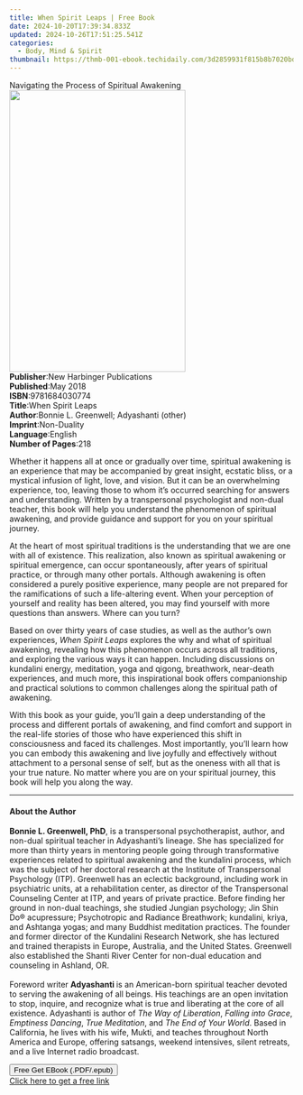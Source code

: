 ```yaml
---
title: When Spirit Leaps | Free Book
date: 2024-10-20T17:39:34.833Z
updated: 2024-10-26T17:51:25.541Z
categories:
  - Body, Mind & Spirit
thumbnail: https://thmb-001-ebook.techidaily.com/3d2859931f815b8b7020bdf7a2273bfbd6efe5ea68366b5adfb70101f010a290.jpg
---
```

<main id="book-container">
  <div class="flex flex-col">
    <div class="book-brief flex-1 py-6 px-4 sm:p-6 md:py-10 md:px-8">
      <!-- brief-->
      <div class="book-brief-main">
        Navigating the Process of Spiritual Awakening
      </div>
    </div>
    <div
      class="book-meta-info flex-1 grid gap-4 col-start-1 col-end-3 row-start-1 sm:mb-6 sm:grid-cols-4 lg:gap-6 lg:col-start-2 lg:row-end-6 lg:row-span-6 lg:mb-0"
    >
      <div
        class="book-meta-info-left place-content-center mt-4 p-4 text-sm leading-6 col-start-2 col-span-2 dark:text-slate-400"
      >
        <img
          class="w-full h-500 object-cover rounded-lg sm:h-255 sm:col-span-2 lg:col-span-full"
          src="https://img-001-ebook.techidaily.com/8f701caf73c97e1a4840dba8bbbf2970233dbf85eb6e3cf34355bcbd2f7b3237.jpg"
          alt=""
          width="312"
          height="500"
        />
      </div>
      <div
        class="book-meta-info-right mt-2 col-start-1 row-start-2 col-span-3 self-center"
      >
        <!-- meta data  -->
        <div class="flex flex-col px-4 md:px-8">
          <div class="flex-1">
            <strong>Publisher</strong>:<span class="px-2"
              >New Harbinger Publications</span
            >
          </div>
          <div class="flex-1">
            <strong>Published</strong>:<span class="px-2">May 2018</span>
          </div>
          <div class="flex-1">
            <strong>ISBN</strong>:<span class="px-2">9781684030774</span>
          </div>
          <div class="flex-1">
            <strong>Title</strong>:<span class="px-2">When Spirit Leaps</span>
          </div>
          <div class="flex-1">
            <strong>Author</strong>:<span class="px-2"
              >Bonnie L. Greenwell; Adyashanti (other)</span
            >
          </div>
          <div class="flex-1">
            <strong>Imprint</strong>:<span class="px-2">Non-Duality</span>
          </div>
          <div class="flex-1">
            <strong>Language</strong>:<span class="px-2">English</span>
          </div>
          <div class="flex-1">
            <strong>Number of Pages</strong>:<span class="px-2">218</span>
          </div>
        </div>
      </div>
    </div>
    <div class="book-description flex-1 py-6 px-4 sm:p-6 md:py-10 md:px-8">
      <div class="book-description-main">
        <div accordion-content="" id="description">
          <p>
            Whether it happens all at once or gradually over time, spiritual
            awakening is an experience that may be accompanied by great insight,
            ecstatic bliss, or a mystical infusion of light, love, and vision.
            But it can be an overwhelming experience, too, leaving those to whom
            it’s occurred searching for answers and understanding. Written by a
            transpersonal psychologist and non-dual teacher, this book will help
            you understand the phenomenon of spiritual awakening, and provide
            guidance and support for you on your spiritual journey.
          </p>
          <p>
            At the heart of most spiritual traditions is the understanding that
            we are one with all of existence. This realization, also known as
            spiritual awakening or spiritual emergence, can occur spontaneously,
            after years of spiritual practice, or through many other portals.
            Although awakening is often considered a purely positive experience,
            many people are not prepared for the ramifications of such a
            life-altering event. When your perception of yourself and reality
            has been altered, you may find yourself with more questions than
            answers. Where can you turn?
          </p>
          <p>
            Based on over thirty years of case studies, as well as the author’s
            own experiences, <i>When Spirit Leaps </i>explores the why and what
            of spiritual awakening, revealing how this phenomenon occurs across
            all traditions, and exploring the various ways it can happen.
            Including discussions on kundalini energy, meditation, yoga and
            qigong, breathwork, near-death experiences, and much more, this
            inspirational book offers companionship and practical solutions to
            common challenges along the spiritual path of awakening.
          </p>
          <p>
            With this book as your guide, you’ll gain a deep understanding of
            the process and different portals of awakening, and find comfort and
            support in the real-life stories of those who have experienced this
            shift in consciousness and faced its challenges. Most importantly,
            you’ll learn how you can embody this awakening and live joyfully and
            effectively without attachment to a personal sense of self, but as
            the oneness with all that is your true nature. No matter where you
            are on your spiritual journey, this book will help you along the
            way.
          </p>
        </div>
        <div class="accordion-fader"></div>
      </div>
    </div>
    <div class="book-excerpts flex-1 py-6 px-4 sm:p-6 md:py-10 md:px-8">
      <!-- excerpts-->
      <div class="book-excerpts-main">
        <hr />
        <h4 class="placeholder placeholder-heading">
          <span>About the Author</span>
        </h4>
        <p></p>
        <p>
          <b>Bonnie L. Greenwell, PhD</b>, is a transpersonal psychotherapist,
          author, and non-dual spiritual teacher in Adyashanti’s lineage. She
          has specialized for more than thirty years in mentoring people going
          through transformative experiences related to spiritual awakening and
          the kundalini process, which was the subject of her doctoral research
          at the Institute of Transpersonal Psychology (ITP). Greenwell has an
          eclectic background, including work in psychiatric units, at a
          rehabilitation center, as director of the Transpersonal Counseling
          Center at ITP, and years of private practice. Before finding her
          ground in non-dual teachings, she studied Jungian psychology; Jin Shin
          Do® acupressure; Psychotropic and Radiance Breathwork; kundalini,
          kriya, and Ashtanga yogas; and many Buddhist meditation practices. The
          founder and former director of the Kundalini Research Network, she has
          lectured and trained therapists in Europe, Australia, and the United
          States. Greenwell also established the Shanti River Center for
          non-dual education and counseling in Ashland, OR.<br /><br />
          Foreword writer <b>Adyashanti </b>is an American-born spiritual
          teacher devoted to serving the awakening of all beings. His teachings
          are an open invitation to stop, inquire, and recognize what is true
          and liberating at the core of all existence. Adyashanti is author of
          <i>The Way of Liberation</i>, <i>Falling into Grace</i>,
          <i>Emptiness Dancing</i>, <i>True Meditation</i>, and
          <i>The End of Your World</i>. Based in California, he lives with his
          wife, Mukti, and teaches throughout North America and Europe, offering
          satsangs, weekend intensives, silent retreats, and a live Internet
          radio broadcast.
        </p>
        <p></p>
      </div>
    </div>
    <div
      class="book-about-author flex-1 py-6 px-4 sm:p-6 md:py-10 md:px-8"
    ></div>
    <div class="book-free-get flex-1 py-6 px-4 sm:p-6 md:py-10 md:px-8">
      <button
        id="btn-free-get"
        class="bg-blue-500 hover:bg-blue-700 text-white font-bold py-2 px-4 rounded"
      >
        Free Get EBook (.PDF/.epub)
      </button>
      <div id="countdown-display" class="px-2 text-lg mt-2"></div>
      <a
        id="free-link"
        class="hidden bg-blue-500 hover:bg-blue-700 text-white font-bold py-2 px-4 rounded"
        href="https://www.ebooks.com/en-us/book/96170556/when-spirit-leaps/bonnie-l-greenwell/"
        target="_blank"
        >Click here to get a free link</a
      >
    </div>
    <script>
      let countdownTime = 0;
      let countdownInterval = null;
      document
        .getElementById('btn-free-get')
        .addEventListener('click', startCountdown);
      function startCountdown() {
        countdownTime = new Date().getTime() + 60000 * 3;
        countdownInterval = setInterval(updateCountdown, 1000);
        document.getElementById('btn-free-get').disabled = true;
        document
          .getElementById('btn-free-get')
          .classList.add('bg-gray-500', 'cursor-not-allowed');
      }
      function updateCountdown() {
        let currentTime = new Date().getTime();
        let timeLeft = countdownTime - currentTime;
        let secondsLeft = Math.floor(timeLeft / 1000);
        document.getElementById('countdown-display').innerHTML =
          `Remaining time: ${secondsLeft} seconds.`;
        if (secondsLeft <= 0) {
          clearInterval(countdownInterval);
          document.getElementById('btn-free-get').classList.add('hidden');
          document.getElementById('free-link').classList.remove('hidden');
          document.getElementById('countdown-display').innerHTML = '';
        }
      }
    </script>
  </div>
</main>

<ins class="adsbygoogle"
      style="display:block"
      data-ad-client="ca-pub-7571918770474297"
      data-ad-slot="8358498916"
      data-ad-format="auto"
      data-full-width-responsive="true"></ins>
    